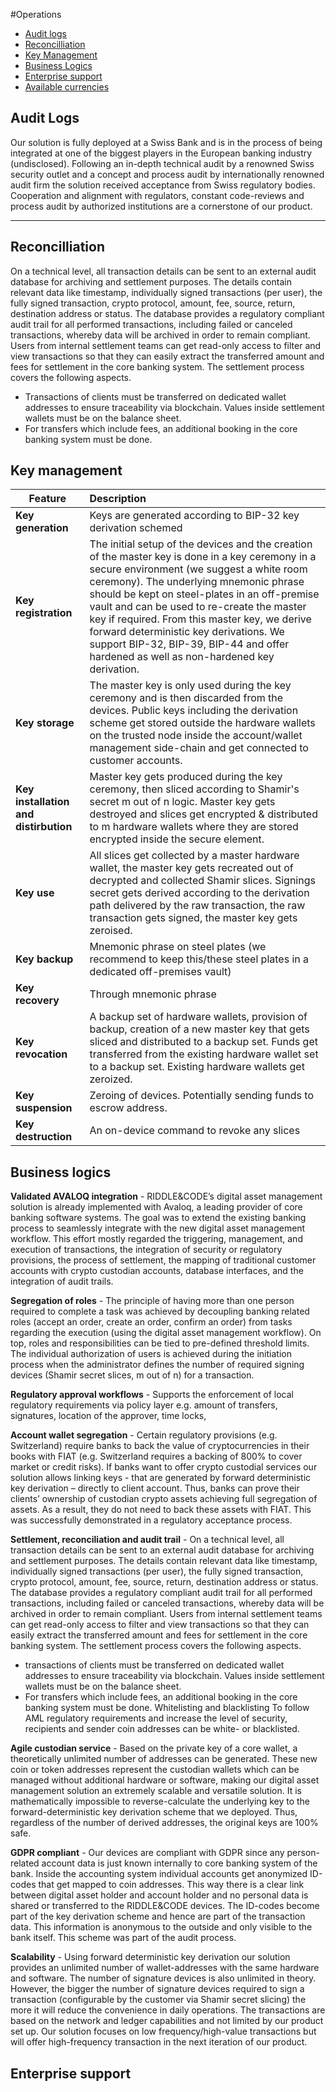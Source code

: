 #Operations

- [Audit logs](#audit-logs)
- [Reconcilliation](#reconcilliation)
- [Key Management](#key-management)
- [Business Logics](#business-logics)
- [Enterprise support](#enterprise-support)
- [Available currencies](#available-currencies)


## Audit Logs

Our solution is fully deployed at a Swiss Bank and is in the process of being integrated at one of the biggest players in the European banking industry (undisclosed). Following an in-depth technical audit by a renowned Swiss security outlet and a concept and process audit by internationally renowned audit firm  the solution received acceptance from Swiss regulatory bodies. Cooperation and alignment with regulators, constant code-reviews and process audit by authorized institutions are a cornerstone of our product.


---
## Reconcilliation 
On a technical level, all transaction details can be sent to an external audit database for archiving and settlement purposes. The details contain relevant data like timestamp, individually signed transactions (per user), the fully signed transaction, crypto protocol, amount, fee, source, return, destination address or status. The database provides a regulatory compliant audit trail for all performed transactions, including failed or canceled transactions, whereby data will be archived in order to remain compliant. 
Users from internal settlement teams can get read-only access to filter and view transactions so that they can easily extract the transferred amount and fees for settlement in the core banking system. 
The settlement process covers the following aspects.

* Transactions of clients must be transferred on dedicated wallet addresses to ensure traceability via blockchain. Values inside settlement wallets must be on the balance sheet.
* For transfers which include fees, an additional booking in the core banking system must be done.


## Key management 


| Feature        | Description |
| ------------- |:-------------|
| **Key generation** |  Keys are generated according to BIP-32 key derivation schemed |
| **Key registration** | The initial setup of the devices and the creation of the master key is done in a key ceremony in a secure environment (we suggest a white room ceremony). The underlying mnemonic phrase should be kept on steel-plates in an off-premise vault and can be used to re-create the master key if required. From this master key, we derive forward deterministic key derivations. We support BIP-32, BIP-39, BIP-44 and offer hardened as well as non-hardened key derivation.      |
| **Key storage** | The master key is only used during the key ceremony and is then discarded from the devices. Public keys including the derivation scheme get stored outside the hardware wallets on the trusted node inside the account/wallet management side-chain and get connected to customer accounts.|
| **Key installation and distirbution** | Master key gets produced during the key ceremony, then sliced according to Shamir's secret m out of n logic. Master key gets destroyed and slices get encrypted & distributed to m hardware wallets where they are stored encrypted inside the secure element.|
| **Key use** | All slices get collected by a master hardware wallet, the master key gets recreated out of decrypted and collected Shamir slices. Signings secret gets derived according to the derivation path delivered by the raw transaction, the raw transaction gets signed, the master key gets zeroised.|
| **Key backup** | Mnemonic phrase on steel plates (we recommend to keep this/these steel plates in a dedicated off-premises vault) |
| **Key recovery** | Through mnemonic phrase |
| **Key revocation** | A backup set of hardware wallets, provision of backup, creation of a new master key that gets sliced and distributed to a backup set. Funds get transferred from the existing hardware wallet set to a backup set. Existing hardware wallets get zeroized.|
| **Key suspension** | Zeroing of devices. Potentially sending funds to escrow address.|
| **Key destruction** | An on-device command to revoke any slices|


## Business logics 

**Validated AVALOQ integration** - 
RIDDLE&CODE’s digital asset management solution is already implemented with Avaloq, a leading provider of core banking software systems. The goal was to extend the existing banking process to seamlessly integrate with the new digital asset management workflow. This effort mostly regarded the triggering, management, and execution of transactions, the integration of security or regulatory provisions, the process of settlement, the mapping of traditional customer accounts with crypto custodian accounts, database interfaces, and the integration of audit trails. 

**Segregation of roles** - 
The principle of having more than one person required to complete a task was achieved by decoupling banking related roles (accept an order, create an order, confirm an order) from tasks regarding the execution (using the digital asset management workflow). On top, roles and responsibilities can be tied to pre-defined threshold limits. The individual authorization of users is achieved during the initiation process when the administrator defines the number of required signing devices (Shamir secret slices, m out of n) for a transaction. 

**Regulatory approval workflows** - 
Supports the enforcement of local regulatory requirements via policy layer e.g. amount of transfers, signatures, location of the approver, time locks,

**Account wallet segregation** - 
Certain regulatory provisions (e.g. Switzerland) require banks to back the value of cryptocurrencies in their books with FIAT (e.g. Switzerland requires a backing of 800% to cover market or credit risks). If banks want to offer crypto custodial services our solution allows linking keys - that are generated by forward deterministic key derivation – directly to client account. Thus, banks can prove their clients’ ownership of custodian crypto assets achieving full segregation of assets. As a result, they do not need to back these assets with FIAT. This was successfully demonstrated in a regulatory acceptance process.

**Settlement, reconciliation and audit trail** - 
On a technical level, all transaction details can be sent to an external audit database for archiving and settlement purposes. The details contain relevant data like timestamp, individually signed transactions (per user), the fully signed transaction, crypto protocol, amount, fee, source, return, destination address or status. The database provides a regulatory compliant audit trail for all performed transactions, including failed or canceled transactions, whereby data will be archived in order to remain compliant. 
Users from internal settlement teams can get read-only access to filter and view transactions so that they can easily extract the transferred amount and fees for settlement in the core banking system. 
The settlement process covers the following aspects.
* transactions of clients must be transferred on dedicated wallet addresses to ensure traceability via blockchain. Values inside settlement wallets must be on the balance sheet.
* For transfers which include fees, an additional booking in the core banking system must be done.
Whitelisting and blacklisting
To follow AML regulatory requirements and increase the level of security, recipients and sender coin addresses can be white- or blacklisted. 

**Agile custodian service** - 
Based on the private key of a core wallet, a theoretically unlimited number of addresses can be generated. These new coin or token addresses represent the custodian wallets which can be managed without additional hardware or software, making our digital asset management solution an extremely scalable and versatile solution. It is mathematically impossible to reverse-calculate the underlying key to the forward-deterministic key derivation scheme that we deployed. Thus, regardless of the number of derived addresses, the original keys are 100% safe. 

**GDPR compliant** - 
Our devices are compliant with GDPR since any person-related account data is just known internally to core banking system of the bank. Inside the accounting system individual accounts get anonymized ID-codes that get mapped to coin addresses. This way there is a clear link between digital asset holder and account holder and no personal data is shared or transferred to the RIDDLE&CODE devices. The ID-codes become part of the key derivation scheme and hence are part of the transaction data. This information is anonymous to the outside and only visible to the bank itself. This scheme was part of the audit process.

**Scalability** - 
Using forward deterministic key derivation our solution provides an unlimited number of wallet-addresses with the same hardware and software. The number of signature devices is also unlimited in theory. However, the bigger the number of signature devices required to sign a transaction (configurable by the customer via Shamir secret slicing) the more it will reduce the convenience in daily operations. The transactions are based on the network and ledger capabilities and not limited by our product set up. Our solution focuses on low frequency/high-value transactions but will offer high-frequency transaction in the next iteration of our product. 



## Enterprise support

